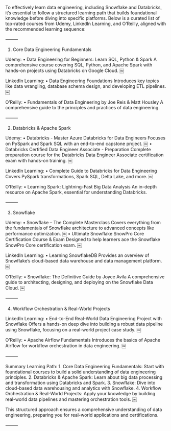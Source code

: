 To effectively learn data engineering, including Snowflake and Databricks, it’s essential to follow a structured learning path that builds foundational knowledge before diving into specific platforms. Below is a curated list of top-rated courses from Udemy, LinkedIn Learning, and O’Reilly, aligned with the recommended learning sequence:

⸻

1. Core Data Engineering Fundamentals

Udemy:
	•	Data Engineering for Beginners: Learn SQL, Python & Spark
A comprehensive course covering SQL, Python, and Apache Spark with hands-on projects using Databricks on Google Cloud.  ￼

LinkedIn Learning:
	•	Data Engineering Foundations
Introduces key topics like data wrangling, database schema design, and developing ETL pipelines.  ￼

O’Reilly:
	•	Fundamentals of Data Engineering by Joe Reis & Matt Housley
A comprehensive guide to the principles and practices of data engineering.

⸻

2. Databricks & Apache Spark

Udemy:
	•	Databricks - Master Azure Databricks for Data Engineers
Focuses on PySpark and Spark SQL with an end-to-end capstone project.  ￼
	•	Databricks Certified Data Engineer Associate - Preparation
Complete preparation course for the Databricks Data Engineer Associate certification exam with hands-on training.  ￼

LinkedIn Learning:
	•	Complete Guide to Databricks for Data Engineering
Covers PySpark transformations, Spark SQL, Delta Lake, and more.  ￼

O’Reilly:
	•	Learning Spark: Lightning-Fast Big Data Analysis
An in-depth resource on Apache Spark, essential for understanding Databricks.

⸻

3. Snowflake

Udemy:
	•	Snowflake – The Complete Masterclass
Covers everything from the fundamentals of Snowflake architecture to advanced concepts like performance optimization.  ￼
	•	Ultimate Snowflake SnowPro Core Certification Course & Exam
Designed to help learners ace the Snowflake SnowPro Core certification exam.  ￼

LinkedIn Learning:
	•	Learning SnowflakeDB
Provides an overview of Snowflake’s cloud-based data warehouse and data management platform.  ￼

O’Reilly:
	•	Snowflake: The Definitive Guide by Joyce Avila
A comprehensive guide to architecting, designing, and deploying on the Snowflake Data Cloud. ￼

⸻

4. Workflow Orchestration & Real-World Projects

LinkedIn Learning:
	•	End-to-End Real-World Data Engineering Project with Snowflake
Offers a hands-on deep dive into building a robust data pipeline using Snowflake, focusing on a real-world project case study.  ￼

O’Reilly:
	•	Apache Airflow Fundamentals
Introduces the basics of Apache Airflow for workflow orchestration in data engineering. ￼

⸻

Summary Learning Path:
	1.	Core Data Engineering Fundamentals: Start with foundational courses to build a solid understanding of data engineering principles.
	2.	Databricks & Apache Spark: Learn about big data processing and transformation using Databricks and Spark.
	3.	Snowflake: Dive into cloud-based data warehousing and analytics with Snowflake.
	4.	Workflow Orchestration & Real-World Projects: Apply your knowledge by building real-world data pipelines and mastering orchestration tools. ￼

This structured approach ensures a comprehensive understanding of data engineering, preparing you for real-world applications and certifications.

⸻


